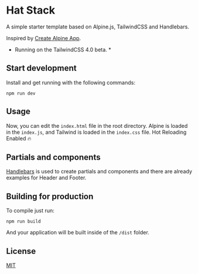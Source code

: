 # Hat Stack

A simple starter template based on Alpine.js, TailwindCSS and Handlebars.

Inspired by [Create Alpine App](https://github.com/thedevdojo/create-alpine-app).

* Running on the TailwindCSS 4.0 beta. *

## Start development

Install and get running with the following commands:

```
npm run dev
```

## Usage

Now, you can edit the `index.html` file in the root directory. Alpine is loaded in the `index.js`, and Tailwind is loaded in the `index.css` file. Hot Reloading Enabled 🔥

## Partials and components

[Handlebars](https://handlebarsjs.com/) is used to create partials and components and there are already examples for Header and Footer.


## Building for production

To compile just run:

```
npm run build
```

And your application will be built inside of the `/dist` folder.


## License

[MIT](https://choosealicense.com/licenses/mit/)
